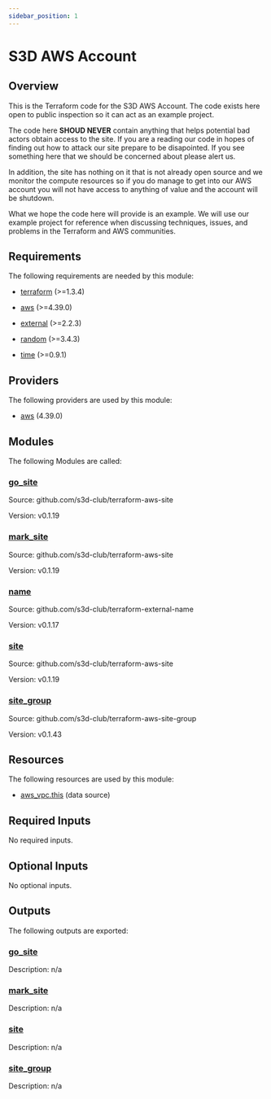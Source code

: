 ```yaml
---
sidebar_position: 1
---
```


# S3D AWS Account

## Overview
This is the Terraform code for the S3D AWS Account. The code exists here open
to public inspection so it can act as an example project.

The code here **SHOUD NEVER** contain anything that helps potential bad actors
obtain access to the site. If you are a reading our code in hopes of finding
out how to attack our site prepare to be disapointed. If you see something here
that we should be concerned about please alert us.

In addition, the site has nothing on it that is not already open source and we
monitor the compute resources so if you do manage to get into our AWS account
you will not have access to anything of value and the account will be shutdown.

What we hope the code here will provide is an example. We will use our example
project for reference when discussing techniques, issues, and problems in the
Terraform and AWS communities.

[chge]: ./CHANGES.md
[code]: ./CODE-OF-CONDUCT.md
[cont]: ./CONTRIBUTING.md
[lice]: ./LICENSE.md

## Requirements

The following requirements are needed by this module:

- <a name="requirement_terraform"></a> [terraform](#requirement\_terraform) (>=1.3.4)

- <a name="requirement_aws"></a> [aws](#requirement\_aws) (>=4.39.0)

- <a name="requirement_external"></a> [external](#requirement\_external) (>=2.2.3)

- <a name="requirement_random"></a> [random](#requirement\_random) (>=3.4.3)

- <a name="requirement_time"></a> [time](#requirement\_time) (>=0.9.1)

## Providers

The following providers are used by this module:

- <a name="provider_aws"></a> [aws](#provider\_aws) (4.39.0)

## Modules

The following Modules are called:

### <a name="module_go_site"></a> [go\_site](#module\_go\_site)

Source: github.com/s3d-club/terraform-aws-site

Version: v0.1.19

### <a name="module_mark_site"></a> [mark\_site](#module\_mark\_site)

Source: github.com/s3d-club/terraform-aws-site

Version: v0.1.19

### <a name="module_name"></a> [name](#module\_name)

Source: github.com/s3d-club/terraform-external-name

Version: v0.1.17

### <a name="module_site"></a> [site](#module\_site)

Source: github.com/s3d-club/terraform-aws-site

Version: v0.1.19

### <a name="module_site_group"></a> [site\_group](#module\_site\_group)

Source: github.com/s3d-club/terraform-aws-site-group

Version: v0.1.43

## Resources

The following resources are used by this module:

- [aws_vpc.this](https://registry.terraform.io/providers/hashicorp/aws/latest/docs/data-sources/vpc) (data source)

## Required Inputs

No required inputs.

## Optional Inputs

No optional inputs.

## Outputs

The following outputs are exported:

### <a name="output_go_site"></a> [go\_site](#output\_go\_site)

Description: n/a

### <a name="output_mark_site"></a> [mark\_site](#output\_mark\_site)

Description: n/a

### <a name="output_site"></a> [site](#output\_site)

Description: n/a

### <a name="output_site_group"></a> [site\_group](#output\_site\_group)

Description: n/a

